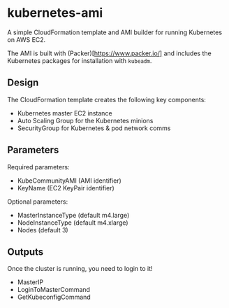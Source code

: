 # kubernetes-ami

A simple CloudFormation template and AMI builder for running Kubernetes on AWS EC2.

The AMI is built with (Packer)[https://www.packer.io/] and includes the Kubernetes packages for installation with `kubeadm`.

## Design

The CloudFormation template creates the following key components:

- Kubernetes master EC2 instance
- Auto Scaling Group for the Kubernetes minions
- SecurityGroup for Kubernetes & pod network comms

## Parameters

Required parameters:

- KubeCommunityAMI (AMI identifier)
- KeyName (EC2 KeyPair identifier)

Optional parameters:

- MasterInstanceType (default m4.large)
- NodeInstanceType (default m4.xlarge)
- Nodes (default 3)

## Outputs

Once the cluster is running, you need to login to it!

- MasterIP
- LoginToMasterCommand
- GetKubeconfigCommand
